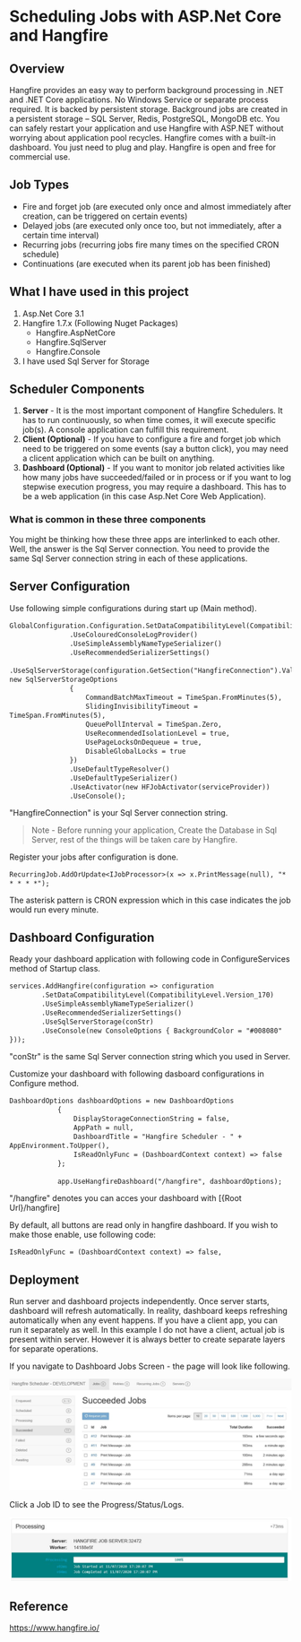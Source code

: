 # Scheduling Jobs with ASP.Net Core and Hangfire
## Overview
Hangfire provides an easy way to perform background processing in .NET and .NET Core applications. No Windows Service or separate process required.
It is backed by persistent storage. Background jobs are created in a persistent storage – SQL Server, Redis, PostgreSQL, MongoDB etc. 
You can safely restart your application and use Hangfire with ASP.NET without worrying about application pool recycles.
Hangfire comes with a built-in dashboard. You just need to plug and play. Hangfire is open and free for commercial use.
## Job Types
  - Fire and forget job (are executed only once and almost immediately after creation, can be triggered on certain events)
  - Delayed jobs (are executed only once too, but not immediately, after a certain time interval) 
  - Recurring jobs (recurring jobs fire many times on the specified CRON schedule)
  - Continuations (are executed when its parent job has been finished)
## What I have used in this project
1. Asp.Net Core 3.1
2. Hangfire 1.7.x (Following Nuget Packages)
   - Hangfire.AspNetCore
   - Hangfire.SqlServer
   - Hangfire.Console
3. I have used Sql Server for Storage
## Scheduler Components
 1. **Server** - 
 It is the most important component of Hangfire Schedulers. It has to run continuously, so when time comes, it will execute specific job(s).
 A console application can fulfill this requirement.
 2. **Client (Optional)** - 
 If you have to configure a fire and forget job which need to be triggered on some events (say a button click), you may need a clicent application which can be built on anything.
 3. **Dashboard (Optional)** - 
 If you want to monitor job related activities like how many jobs have succeeded/failed or in process or if you want to log stepwise execution progress, you may require a dashboard.
 This has to be a web application (in this case Asp.Net Core Web Application).
### What is common in these three components 
 You might be thinking how these three apps are interlinked to each other. Well, the answer is the Sql Server connection. 
 You need to provide the same Sql Server connection string in each of these applications.
## Server Configuration
 Use following simple configurations during start up (Main method).
 ```
 GlobalConfiguration.Configuration.SetDataCompatibilityLevel(CompatibilityLevel.Version_170)
                .UseColouredConsoleLogProvider()
                .UseSimpleAssemblyNameTypeSerializer()
                .UseRecommendedSerializerSettings()
                .UseSqlServerStorage(configuration.GetSection("HangfireConnection").Value, new SqlServerStorageOptions
                {
                    CommandBatchMaxTimeout = TimeSpan.FromMinutes(5),
                    SlidingInvisibilityTimeout = TimeSpan.FromMinutes(5),
                    QueuePollInterval = TimeSpan.Zero,
                    UseRecommendedIsolationLevel = true,
                    UsePageLocksOnDequeue = true,
                    DisableGlobalLocks = true
                })
                .UseDefaultTypeResolver()
                .UseDefaultTypeSerializer()
                .UseActivator(new HFJobActivator(serviceProvider))
                .UseConsole();
```
"HangfireConnection" is your Sql Server connection string.
> Note - Before running your application, Create the Database in Sql Server, rest of the things will be taken care by Hangfire.

Register your jobs after configuration is done.
```
RecurringJob.AddOrUpdate<IJobProcessor>(x => x.PrintMessage(null), "* * * * *");
```
The asterisk pattern is CRON expression which in this case indicates the job would run every minute.
## Dashboard Configuration
Ready your dashboard application with following code in ConfigureServices method of Startup class.
```
services.AddHangfire(configuration => configuration
        .SetDataCompatibilityLevel(CompatibilityLevel.Version_170)
        .UseSimpleAssemblyNameTypeSerializer()
        .UseRecommendedSerializerSettings()
        .UseSqlServerStorage(conStr)
        .UseConsole(new ConsoleOptions { BackgroundColor = "#008080" }));
```
"conStr" is the same Sql Server connection string which you used in Server.

Customize your dashboard with following dasboard configurations in Configure method.
```
DashboardOptions dashboardOptions = new DashboardOptions
            {
                DisplayStorageConnectionString = false,
                AppPath = null,
                DashboardTitle = "Hangfire Scheduler - " + AppEnvironment.ToUpper(),
                IsReadOnlyFunc = (DashboardContext context) => false
            };

            app.UseHangfireDashboard("/hangfire", dashboardOptions);
```

"/hangfire" denotes you can acces your dashboard with [{Root Url}/hangfire]

By default, all buttons are read only in hangfire dashboard. If you wish to make those enable, use following code:
```
IsReadOnlyFunc = (DashboardContext context) => false,
```
## Deployment
Run server and dashboard projects independently. Once server starts, dashboard will refresh automatically.
In reality, dashboard keeps refreshing automatically when any event happens. If you have a client app, you can run
it separately as well. In this example I do not have a client, actual job is present within server. However it is
always better to create separate layers for separate operations.

If you navigate to Dashboard Jobs Screen - the page will look like following.

![dashboard](https://github.com/cmpattanayak/Hangfire/blob/master/hangfire_dashboard_01.JPG)

Click a Job ID to see the Progress/Status/Logs.

![dashboard](https://github.com/cmpattanayak/Hangfire/blob/master/hangfire_dashboard_02.JPG)

## Reference
https://www.hangfire.io/
